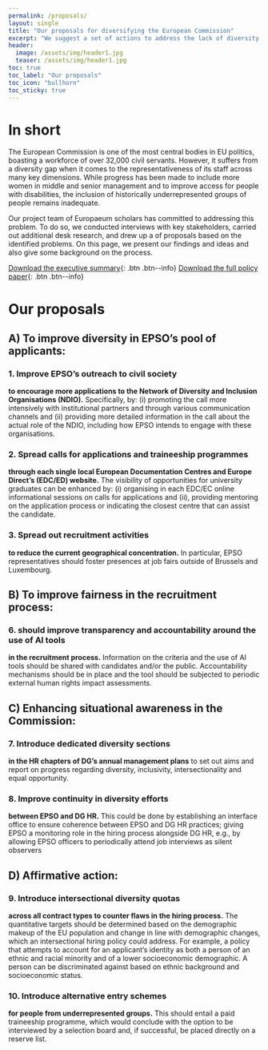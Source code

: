```yaml
---
permalink: /proposals/
layout: single
title: "Our proposals for diversifying the European Commission"
excerpt: "We suggest a set of actions to address the lack of diversity in the Commission's workforce."
header:
  image: /assets/img/header1.jpg
  teaser: /assets/img/header1.jpg
toc: true
toc_label: "Our proposals"
toc_icon: "bullhorn"
toc_sticky: true
---
```


# In short

The European Commission is one of the most central bodies in EU politics, boasting a workforce of over 32,000 civil servants. However, it suffers from a diversity gap when it comes to the representativeness of its staff across many key dimensions. While progress has been made to include more women in middle and senior management and to improve access for people with disabilities, the inclusion of historically underrepresented groups of people remains inadequate.

Our project team of Europaeum scholars has committed to addressing this problem. To do so, we conducted interviews with key stakeholders, carried out additional desk research, and drew up a of proposals based on the identified problems. On this page, we present our findings and ideas and also give some background on the process.

[Download the executive summary](https://lewinschmitt.github.io/inclusivEU/assets/files/InclusivEU_PolicyBrief.pdf){: .btn .btn--info}
[Download the full policy paper](https://lewinschmitt.github.io/inclusivEU/assets/files/InclusivEU_PolicyPaper.pdf){: .btn .btn--info}

# Our proposals
## A) To improve diversity in EPSO’s pool of applicants:
### 1. Improve EPSO’s outreach to civil society
**to encourage more applications to the Network of Diversity and Inclusion Organisations (NDIO).** Specifically, by: (i) promoting the call more intensively with institutional partners and through various communication channels and (ii) providing more detailed information in the call about the actual role of the NDIO, including how EPSO intends to engage with these organisations.

### 2. Spread calls for applications and traineeship programmes
**through each single local European Documentation Centres and Europe Direct’s (EDC/ED) website.** The visibility of opportunities for university graduates can be enhanced by: (i) organising in each EDC/EC online informational sessions on calls for applications and (ii), providing mentoring on the application process or indicating the closest centre that can assist the candidate.

### 3. Spread out recruitment activities
**to reduce the current geographical concentration.** In particular, EPSO representatives should foster presences at job fairs outside of Brussels and Luxembourg.
## B) To improve fairness in the recruitment process:
### 6. should improve transparency and accountability around the use of AI tools
**in the recruitment process.** Information on the criteria and the use of AI tools should be shared with candidates and/or the public. Accountability mechanisms should be in place and the tool should be subjected to periodic external human rights impact assessments.

## C) Enhancing situational awareness in the Commission:
### 7. Introduce dedicated diversity sections
**in the HR chapters of DG’s annual management plans** to set out aims and report on progress regarding diversity, inclusivity, intersectionality and equal opportunity.

### 8. Improve continuity in diversity efforts
**between EPSO and DG HR.** This could be done by establishing an interface office to ensure coherence between EPSO and DG HR practices; giving EPSO a monitoring role in the hiring process alongside DG HR, e.g., by allowing EPSO officers to periodically attend job interviews as silent observers

## D) Affirmative action:
### 9. Introduce intersectional diversity quotas
**across all contract types to counter flaws in the hiring process.** The quantitative targets should be determined based on the demographic makeup of the EU population and change in line with demographic changes, which an intersectional hiring policy could address. For example, a policy that attempts to account for an applicant’s identity as both a person of an ethnic and racial minority and of a lower socioeconomic demographic. A person can be discriminated against based on ethnic background and socioeconomic status.

### 10. Introduce alternative entry schemes
**for people from underrepresented groups.** This should entail a paid traineeship programme, which would conclude with the option to be interviewed by a selection board and, if successful, be placed directly on a reserve list.
